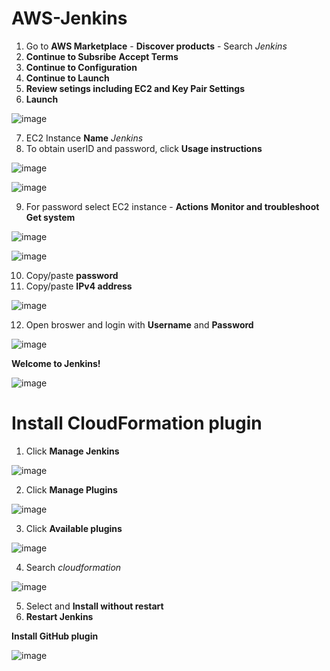 # AWS-Jenkins

1. Go to **AWS Marketplace** - **Discover products** - Search *Jenkins*
2. **Continue to Subsribe** **Accept Terms**
3. **Continue to Configuration**
4. **Continue to Launch**
5. **Review setings including EC2 and Key Pair Settings**
6. **Launch**

![image](https://user-images.githubusercontent.com/91480603/216698624-c946eea4-41ef-42c7-924e-25204bed09b1.png)

7. EC2 Instance **Name** *Jenkins*
8. To obtain userID and password, click **Usage instructions**

![image](https://user-images.githubusercontent.com/91480603/216699341-9d38826a-6681-49b4-8f03-088ca8c59388.png)

![image](https://user-images.githubusercontent.com/91480603/216699516-ad567f8d-56d2-48df-ab4a-33fd6d399aeb.png)

9. For password select EC2 instance - **Actions** **Monitor and troubleshoot** **Get system**

![image](https://user-images.githubusercontent.com/91480603/216700435-48fe2b0b-e8e4-40bb-b480-890e8fc3b1e0.png)

![image](https://user-images.githubusercontent.com/91480603/216707768-a56eb181-7a8c-4103-9ce2-0176049c935d.png)

10. Copy/paste **password**
11. Copy/paste **IPv4 address** 

![image](https://user-images.githubusercontent.com/91480603/216708001-4104c6a8-4644-4395-83b5-af5cf8132172.png)

12. Open broswer and login with **Username** and **Password**

![image](https://user-images.githubusercontent.com/91480603/216708266-8d487308-34df-401b-8134-21e6af30615b.png)

**Welcome to Jenkins!**

![image](https://user-images.githubusercontent.com/91480603/216708766-266d42d1-07cc-4a32-a90d-0204c1fdf5d8.png)

# Install CloudFormation plugin

1. Click **Manage Jenkins**

![image](https://user-images.githubusercontent.com/91480603/216717974-d14bb075-b8c4-4067-838d-31ce4a8975af.png)

2. Click **Manage Plugins**

![image](https://user-images.githubusercontent.com/91480603/216718037-cc5601d6-8a95-4825-8d37-d6dfe55d3bc0.png)

3. Click **Available plugins**

![image](https://user-images.githubusercontent.com/91480603/216718139-6ee67bb0-84af-45ba-8c56-9bd3ea2f4d67.png)

4. Search *cloudformation*

![image](https://user-images.githubusercontent.com/91480603/216718411-9f4fb915-370d-48d8-9c3a-422fbc7ec1ea.png)

5. Select and **Install without restart**
6. **Restart Jenkins**

**Install GitHub plugin**

![image](https://user-images.githubusercontent.com/91480603/217026971-11e00e8c-8849-4c7b-9d05-00b88dc2f833.png)


